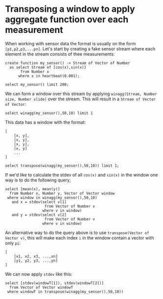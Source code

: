 # Transposing a window to apply aggregate function over each measurement

When working with sensor data the format is usually on the form `[p1,p2,p3,...pn]`. Let's start by creating a fake sensor stream where each element in the stream consists of thee measurements:

```LIVE
create function my_sensor() -> Stream of Vector of Number
  as select Stream of [cos(x),sin(x)]
       from Number x
      where x in heartbeat(0.001);
```

```LIVE {"vis":"automatic"}
select my_sensor() limit 200;
```

We can form a window over this stream by applying `winagg(Stream, Number size, Number slide)` over the stream. This will result in a `Stream of Vector of Vector`:

```LIVE
select winagg(my_sensor(),50,10) limit 1
```

This data has a window with the format:

```
[
    [x, y],
    [x, y],
    [x, y],
    [x, y]
    ...
]
```

```LIVE
select transpose(winagg(my_sensor(),50,10)) limit 1;
```

If we'd like to calculate the stdev of all `cos(x)` and `sin(x)` in the window one way is to do the following query;

```LIVE {"vis":"automatic"}
select [mean(x), mean(y)]
  from Number x, Number y, Vector of Vector window
 where window in winagg(my_sensor(),50,10)
   and x = stdev(select v[1]
                  from Vector of Number v
                 where v in window)
   and y = stdev(select v[2]
                  from Vector of Number v
                 where v in window)
```

An alternative way to do the query above is to use `transpose(Vector of Vector v)`, this will make each index `i` in the window contain a vector with only `pi`:

```
[
    [x1, x2, x3, ...,xn]
    [y1, y2, y3, ...,yn]
]
```

We can now apply `stdev` like this:

```LIVE {"vis":"automatic"}
select [stdev(windowT[1]), stdev(windowT[2])]
  from Vector of Vector windowT
 where windowT in transpose(winagg(my_sensor(),50,10))
```